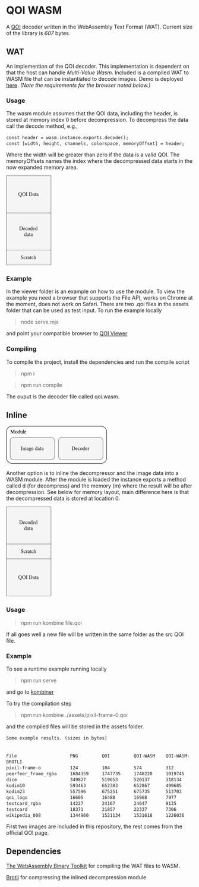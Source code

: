 # QOI WASM

A [QOI](https://qoiformat.org) decoder written in the WebAssembly Text Format (WAT). Current size of the library is _607_ bytes.

## WAT

An implemention of the QOI decoder. This implementation is dependent on that the host can handle _Multi-Value Wasm_. Included is a compiled WAT to WASM file that can be instantiated to decode images. Demo is deployed [here](https://martinericsson.github.io/qoi-wasm/). _(Note the requirements for the browser noted below.)_

### Usage

The wasm module assumes that the QOI data, including the header, is stored at memory index 0 before decompression. To decompress the data call the decode method, e.g.,

```
const header = wasm.instance.exports.decode();
const [width, height, channels, colorspace, memoryOffset] = header;
```

Where the width will be greater than zero if the data is a valid QOI. The memoryOffsets names the index where the decompressed data starts in the now expanded memory area.

![Memory layout for decompressing](./assets/decoder-layout.png)

### Example

In the viewer folder is an example on how to use the module. To view the example you need a browser that supports the File API, works on Chrome at the moment, does not work on Safari. There are two .qoi files in the assets folder that can be used as test input. To run the example locally

> node serve.mjs

and point your compatible browser to [QOI Viewer](http://localhost:9999/src/viewer)

### Compiling

To compile the project, install the dependencies and run the compile script

> npm i

> npm run compile

The ouput is the decoder file called qoi.wasm.

## Inline

![Memory layout for decompressing](./assets/contain.png)

Another option is to inline the decompressor and the image data into a WASM module. After the module is loaded the instance exports a method called d (for decompress) and the memory (m) where the result will be after decompression. See below for memory layout, main difference here is that the decompressed data is stored at location 0.

![Memory layout for decompressing](./assets/container-layout.png)

### Usage

> npm run kombine file.qoi

If all goes well a new file will be written in the same folder as the src QOI file.

### Example

To see a runtime example running locally

> npm run serve

and go to [kombiner](http://localhost:9999/src/kombiner)

To try the compilation step

> npm run kombine ./assets/pixil-frame-0.qoi

and the compiled files will be stored in the assets folder.

```
Some example results. (sizes in bytes)


File                    PNG         QOI         QOI-WASM    QOI-WASM-BROTLI
pixil-frame-o           124         104         574         312
peerfeer_frame_rgba     1684359     1747735     1748220     1019745
dice                    349827      519653      520137      318134
kodim10                 593463      652383      652867      499685
kodim23                 557596      675251      675735      513703
qoi_logo                16605       16488       16968       7977
testcard_rgba           14227       24167       24647       9135
testcard                18371       21857       22337       7306
wikipedia_008           1344960     1521134     1521618     1226036
```

First two images are included in this repository, the rest comes from the official QOI page.

## Dependencies

[The WebAssembly Binary Toolkit](https://www.npmjs.com/package/wabt) for compiling the WAT files to WASM.

[Brotli](https://www.npmjs.com/package/brotli) for compressing the inlined decompression module.
